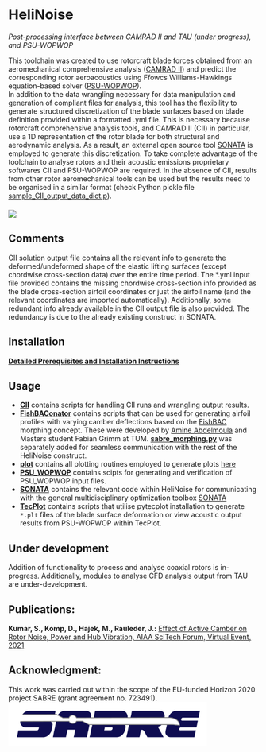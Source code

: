 # HeliNoise

*Post-processing interface between CAMRAD II and TAU (under progress), and PSU-WOPWOP* 

This toolchain was created to use rotorcraft blade forces obtained from an aeromechanical comprehensive analysis ([CAMRAD II](http://www.camrad.com/CAMRADII.html)) and predict the corresponding rotor aeroacoustics using Ffowcs Williams-Hawkings equation-based solver ([PSU-WOPWOP](https://arc.aiaa.org/doi/10.2514/6.2007-1240)).  
In addition to the data wrangling necessary for data manipulation and generation of compliant files for analysis, this tool has the flexibility to generate structured discretization of the blade surfaces based on blade definition provided within a formatted .yml file. This is necessary because rotorcraft comprehensive analysis tools, and CAMRAD II (CII) in particular, use a 1D representation of the rotor blade for both structural and aerodynamic analysis. As a result, an external open source tool [SONATA](https://gitlab.lrz.de/HTMWTUM/SONATA) is employed to generate this discretization. 
To take complete advantage of the toolchain to analyse rotors and their acoustic emissions proprietary softwares CII and PSU-WOPWOP are required. In the absence of CII, results from other rotor aeromechanical tools can be used but the results need to be organised in a similar format (check Python pickle file [sample_CII_output_data_dict.p](sample_CII_output_data_dict.p)).

<img src="https://github.com/kumar-sumeet/helinoise/assets/74828659/4e981212-81cb-4cba-88e3-051d714555d4" align="middle" width="500" >

## Comments

CII solution output file contains all the relevant info to generate the deformed/undeformed shape of the elastic lifting surfaces (except chordwise cross-section data) over the entire time period. The *.yml input file provided contains the missing chordwise cross-section info provided as the blade cross-section airfoil coordinates or just the airfoil name (and the relevant coordinates are imported automatically). Additionally, some redundant info already available in the CII output file is also provided. The redundancy is due to the already existing construct in SONATA.  


## Installation

**[Detailed Prerequisites and Installation Instructions](docs/installation.md)**



## Usage

* **[CII](CII)** contains scripts for handling CII runs and wrangling output results.
* **[FishBAConator](FishBAConator)** contains scripts that can be used for generating airfoil profiles with varying camber deflections based on the [FishBAC](https://www.researchgate.net/profile/Benjamin_Woods/publication/267508835_Aerodynamic_Modelling_of_the_Fish_Bone_Active_Camber_Morphing_Concept/links/57028d4208ae646a9da873fb/Aerodynamic-Modelling-of-the-Fish-Bone-Active-Camber-Morphing-Concept.pdf) morphing concept. These were developed by [Amine Abdelmoula](https://www.lrg.tum.de/en/ht/staff/amine-abdelmoula-msc/) and Masters student Fabian Grimm at TUM. **[sabre_morphing.py](FishBAConator/sabre_morphing.py)** was separately added for seamless communication with the rest of the HeliNoise construct.
* **[plot](plot)** contains all plotting routines employed to generate plots [here](https://www.researchgate.net/publication/348245919_Effect_of_Active_Camber_on_Rotor_Noise_Power_and_Hub_Vibration)
* **[PSU_WOPWOP](PSU_WOPWOP)** contains scipts for generating and verification of PSU_WOPWOP input files. 
* **[SONATA](SONATA)** contains the relevant code within HeliNoise for communicating with the general multidisciplinary optimization toolbox [SONATA](https://gitlab.lrz.de/HTMWTUM/SONATA)
* **[TecPlot](TecPlot)** contains scripts that utilise pytecplot installation to generate `*.plt` files of the blade surface deformation or view acoustic output results from PSU-WOPWOP within TecPlot. 


## Under development
Addition of functionality to process and analyse coaxial rotors is in-progress. Additionally, modules to analyse CFD analysis output from TAU are under-development.  


## Publications:

**Kumar, S., Komp, D., Hajek, M., Rauleder, J.:** [Effect of Active Camber on Rotor Noise, Power and Hub Vibration, AIAA SciTech Forum, Virtual Event, 2021](https://www.researchgate.net/publication/348245919_Effect_of_Active_Camber_on_Rotor_Noise_Power_and_Hub_Vibration)


## Acknowledgment:
This work was carried out within the scope of the EU-funded Horizon 2020 project SABRE (grant agreement no. 723491).  
<img src="docs/img/SABRE_logo.png" width="400">
